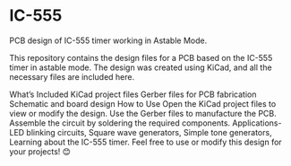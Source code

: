 # IC-555
PCB design of IC-555 timer working in Astable Mode.

This repository contains the design files for a PCB based on the IC-555 timer in astable mode. The design was created using KiCad, and all the necessary files are included here.

What’s Included
KiCad project files
Gerber files for PCB fabrication
Schematic and board design
How to Use
Open the KiCad project files to view or modify the design.
Use the Gerber files to manufacture the PCB.
Assemble the circuit by soldering the required components.
Applications-
LED blinking circuits,
Square wave generators,
Simple tone generators,
Learning about the IC-555 timer.
Feel free to use or modify this design for your projects! 😊


